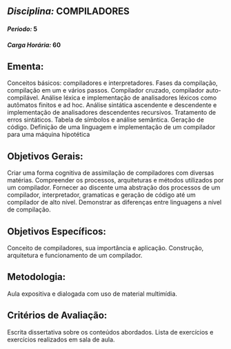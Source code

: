 ## *Disciplina:* COMPILADORES
#### *Periodo:* 5
#### *Carga Horária:* 60
 
## Ementa:
Conceitos básicos: compiladores e interpretadores. Fases da compilação, compilação em um e vários passos. Compilador cruzado, compilador auto-compilável. Análise léxica e implementação de analisadores léxicos como autômatos finitos e ad hoc. Análise sintática ascendente e descendente e implementação de analisadores descendentes recursivos. Tratamento de erros sintáticos. Tabela de símbolos e análise semântica. Geração de código. Definição de uma linguagem e implementação de um compilador para uma máquina hipotética
 
## Objetivos Gerais:
Criar uma forma cognitiva de assimilação de compiladores com diversas matérias. Compreender os processos, arquiteturas e métodos utilizados por um compilador. Fornecer ao discente uma abstração dos processos de um compilador, interpretador, gramaticas e geração de código até um compilador de alto nível. Demonstrar as diferenças entre linguagens a nível de compilação.
 
## Objetivos Específicos:
Conceito de compiladores, sua importância e aplicação. Construção, arquitetura e funcionamento de um compilador.
 
## Metodologia:
Aula expositiva e dialogada com uso de material multimídia.
 
## Critérios de Avaliação:
Escrita dissertativa sobre os conteúdos abordados. Lista de exercícios e exercícios realizados em sala de aula.